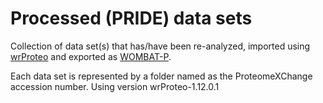 # Processed (PRIDE) data sets
Collection of data set(s) that has/have been re-analyzed, imported using [wrProteo](https://CRAN.R-project.org/package=wrProteo) and exported as [WOMBAT-P](https://github.com/wombat-p/WOMBAT-pipelines).

Each data set is represented by a folder named as the ProteomeXChange accession number.
Using version wrProteo-1.12.0.1
